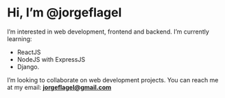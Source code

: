 # Hi, I’m @jorgeflagel
I’m interested in web development, frontend and backend.
I’m currently learning: 
- ReactJS 
- NodeJS with ExpressJS 
- Django.

I’m looking to collaborate on web development projects.
You can reach me at my email: **jorgeflagel@gmail.com**

<!---
jorgeflagel/jorgeflagel is a ✨ special ✨ repository because its `README.md` (this file) appears on your GitHub profile.
You can click the Preview link to take a look at your changes.
--->
